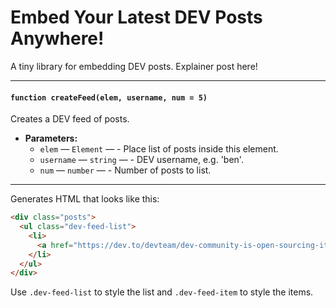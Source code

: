 # Embed Your Latest DEV Posts Anywhere!

A tiny library for embedding DEV posts. Explainer post here!

<hr>

#### `function createFeed(elem, username, num = 5)`

Creates a DEV feed of posts.

 * **Parameters:**
   * `elem` — `Element` — - Place list of posts inside this element.
   * `username` — `string` — - DEV username, e.g. 'ben'.
   * `num` — `number` — - Number of posts to list.

<hr>

Generates HTML that looks like this:

```html
<div class="posts">
  <ul class="dev-feed-list">
    <li>
      <a href="https://dev.to/devteam/dev-community-is-open-sourcing-its-performance-metrics-via-skylight-221m" class="dev-feed-item">DEV Community Is Open-Sourcing Its Performance Metrics via Skylight</a>
    </li>
  </ul>
</div>
```

Use `.dev-feed-list` to style the list and `.dev-feed-item` to style the items.
